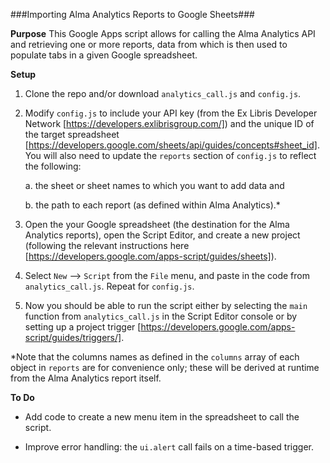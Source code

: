 ###Importing Alma Analytics Reports to Google Sheets###

**Purpose**
This Google Apps script allows for calling the Alma Analytics API and retrieving one or more reports, data from which is then used to populate tabs in a given Google spreadsheet.

**Setup**

1. Clone the repo and/or download `analytics_call.js` and `config.js`.

2. Modify `config.js` to include your API key (from the Ex Libris Developer Network [https://developers.exlibrisgroup.com/]) and the unique ID of the target spreadsheet [https://developers.google.com/sheets/api/guides/concepts#sheet_id]. You will also need to update the `reports` section of `config.js` to reflect the following:

   a. the sheet or sheet names to which you want to add data and 

   b. the path to each report (as defined within Alma Analytics).*

3. Open the your Google spreadsheet (the destination for the Alma Analytics reports), open the Script Editor, and create a new project (following the relevant instructions here [https://developers.google.com/apps-script/guides/sheets]). 

4. Select `New` --> `Script` from the `File` menu, and paste in the code from `analytics_call.js`. Repeat for `config.js`. 

5. Now you should be able to run the script either by selecting the `main` function from `analytics_call.js` in the Script Editor console or by setting up a project trigger [https://developers.google.com/apps-script/guides/triggers/].

*Note that the columns names as defined in the `columns` array of each object in `reports` are for convenience only; these will be derived at runtime from the Alma Analytics report itself.

**To Do**

* Add code to create a new menu item in the spreadsheet to call the script.

* Improve error handling: the `ui.alert` call fails on a time-based trigger.